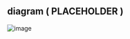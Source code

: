 
## diagram ( PLACEHOLDER ) 
![image](https://github.com/user-attachments/assets/28e94c9b-8b35-4dca-8c2b-604f970463f7)
